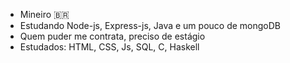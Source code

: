 - Mineiro 🇧🇷
- Estudando Node-js, Express-js, Java e um pouco de mongoDB
- Quem puder me contrata, preciso de estágio
- Estudados: HTML, CSS, Js, SQL, C, Haskell

<!---
Danielbgoncalves/Danielbgoncalves is a ✨ special ✨ repository because its `README.md` (this file) appears on your GitHub profile.
You can click the Preview link to take a look at your changes.
--->
